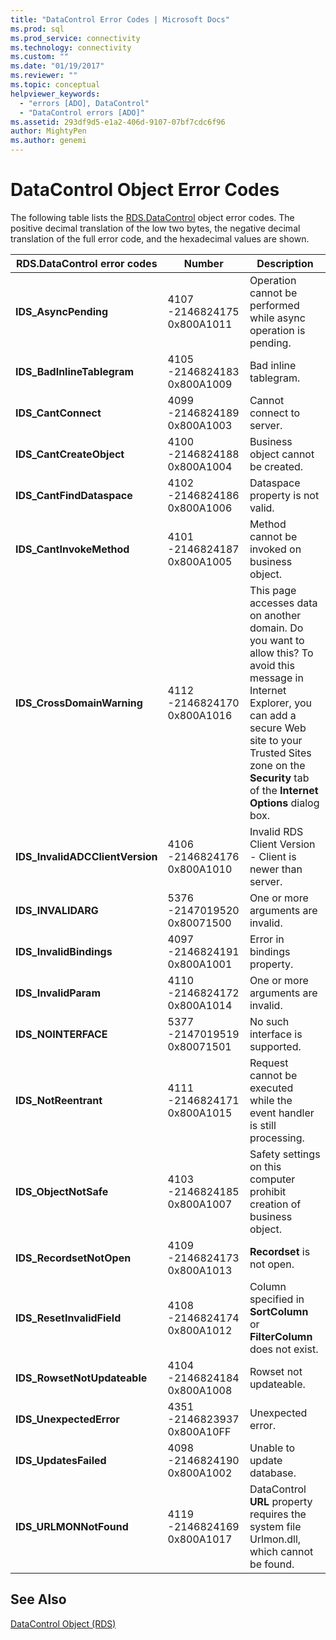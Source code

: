 ```yaml
---
title: "DataControl Error Codes | Microsoft Docs"
ms.prod: sql
ms.prod_service: connectivity
ms.technology: connectivity
ms.custom: ""
ms.date: "01/19/2017"
ms.reviewer: ""
ms.topic: conceptual
helpviewer_keywords:
  - "errors [ADO], DataControl"
  - "DataControl errors [ADO]"
ms.assetid: 293df9d5-e1a2-406d-9107-07bf7cdc6f96
author: MightyPen
ms.author: genemi
---
```

# DataControl Object Error Codes
The following table lists the [RDS.DataControl](../../../ado/reference/rds-api/datacontrol-object-rds.md) object error codes. The positive decimal translation of the low two bytes, the negative decimal translation of the full error code, and the hexadecimal values are shown.

|RDS.DataControl error codes|Number|Description|
|---------------------------------|------------|-----------------|
|**IDS_AsyncPending**|4107 -2146824175 0x800A1011|Operation cannot be performed while async operation is pending.|
|**IDS_BadInlineTablegram**|4105 -2146824183 0x800A1009|Bad inline tablegram.|
|**IDS_CantConnect**|4099 -2146824189 0x800A1003|Cannot connect to server.|
|**IDS_CantCreateObject**|4100 -2146824188 0x800A1004|Business object cannot be created.|
|**IDS_CantFindDataspace**|4102 -2146824186 0x800A1006|Dataspace property is not valid.|
|**IDS_CantInvokeMethod**|4101 -2146824187 0x800A1005|Method cannot be invoked on business object.|
|**IDS_CrossDomainWarning**|4112 -2146824170 0x800A1016|This page accesses data on another domain. Do you want to allow this? To avoid this message in Internet Explorer, you can add a secure Web site to your Trusted Sites zone on the **Security** tab of the **Internet Options** dialog box.|
|**IDS_InvalidADCClientVersion**|4106 -2146824176 0x800A1010|Invalid RDS Client Version - Client is newer than server.|
|**IDS_INVALIDARG**|5376 -2147019520 0x80071500|One or more arguments are invalid.|
|**IDS_InvalidBindings**|4097 -2146824191 0x800A1001|Error in bindings property.|
|**IDS_InvalidParam**|4110 -2146824172 0x800A1014|One or more arguments are invalid.|
|**IDS_NOINTERFACE**|5377 -2147019519 0x80071501|No such interface is supported.|
|**IDS_NotReentrant**|4111 -2146824171 0x800A1015|Request cannot be executed while the event handler is still processing.|
|**IDS_ObjectNotSafe**|4103 -2146824185 0x800A1007|Safety settings on this computer prohibit creation of business object.|
|**IDS_RecordsetNotOpen**|4109 -2146824173 0x800A1013|**Recordset** is not open.|
|**IDS_ResetInvalidField**|4108 -2146824174 0x800A1012|Column specified in **SortColumn** or **FilterColumn** does not exist.|
|**IDS_RowsetNotUpdateable**|4104 -2146824184 0x800A1008|Rowset not updateable.|
|**IDS_UnexpectedError**|4351 -2146823937 0x800A10FF|Unexpected error.|
|**IDS_UpdatesFailed**|4098 -2146824190 0x800A1002|Unable to update database.|
|**IDS_URLMONNotFound**|4119 -2146824169 0x800A1017|DataControl **URL** property requires the system file Urlmon.dll, which cannot be found.|

## See Also
 [DataControl Object (RDS)](../../../ado/reference/rds-api/datacontrol-object-rds.md)
